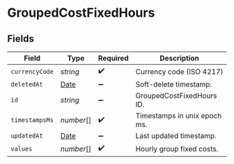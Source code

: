 # GroupedCostFixedHours


## Fields

| Field                                                                                         | Type                                                                                          | Required                                                                                      | Description                                                                                   |
| --------------------------------------------------------------------------------------------- | --------------------------------------------------------------------------------------------- | --------------------------------------------------------------------------------------------- | --------------------------------------------------------------------------------------------- |
| `currencyCode`                                                                                | *string*                                                                                      | :heavy_check_mark:                                                                            | Currency code (ISO 4217)                                                                      |
| `deletedAt`                                                                                   | [Date](https://developer.mozilla.org/en-US/docs/Web/JavaScript/Reference/Global_Objects/Date) | :heavy_minus_sign:                                                                            | Soft-delete timestamp.                                                                        |
| `id`                                                                                          | *string*                                                                                      | :heavy_minus_sign:                                                                            | GroupedCostFixedHours ID.                                                                     |
| `timestampsMs`                                                                                | *number*[]                                                                                    | :heavy_check_mark:                                                                            | Timestamps in unix epoch ms.                                                                  |
| `updatedAt`                                                                                   | [Date](https://developer.mozilla.org/en-US/docs/Web/JavaScript/Reference/Global_Objects/Date) | :heavy_minus_sign:                                                                            | Last updated timestamp.                                                                       |
| `values`                                                                                      | *number*[]                                                                                    | :heavy_check_mark:                                                                            | Hourly group fixed costs.                                                                     |